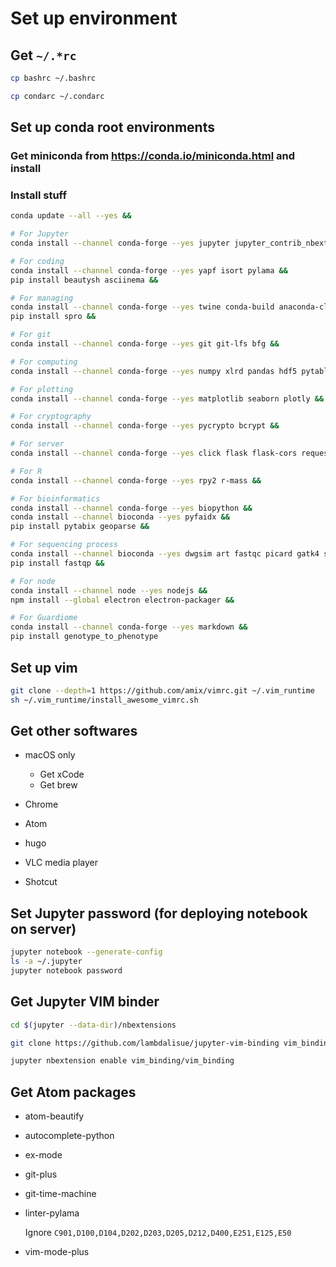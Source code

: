 # Set up environment

## Get `~/.*rc`

```sh
cp bashrc ~/.bashrc

cp condarc ~/.condarc
```

## Set up conda root environments

### Get miniconda from https://conda.io/miniconda.html and install

### Install stuff

```sh
conda update --all --yes &&

# For Jupyter
conda install --channel conda-forge --yes jupyter jupyter_contrib_nbextensions nb_conda &&

# For coding
conda install --channel conda-forge --yes yapf isort pylama &&
pip install beautysh asciinema &&

# For managing
conda install --channel conda-forge --yes twine conda-build anaconda-client pyinstaller &&
pip install spro &&

# For git
conda install --channel conda-forge --yes git git-lfs bfg &&

# For computing
conda install --channel conda-forge --yes numpy xlrd pandas hdf5 pytables scikit-learn scipy statsmodels &&

# For plotting
conda install --channel conda-forge --yes matplotlib seaborn plotly &&

# For cryptography
conda install --channel conda-forge --yes pycrypto bcrypt &&

# For server
conda install --channel conda-forge --yes click flask flask-cors requests &&

# For R
conda install --channel conda-forge --yes rpy2 r-mass &&

# For bioinformatics
conda install --channel conda-forge --yes biopython &&
conda install --channel bioconda --yes pyfaidx &&
pip install pytabix geoparse &&

# For sequencing process
conda install --channel bioconda --yes dwgsim art fastqc picard gatk4 seqtk htslib samtools bwa hisat2 kallisto freebayes bcftools snpeff && #manta strekla
pip install fastqp &&

# For node
conda install --channel node --yes nodejs &&
npm install --global electron electron-packager &&

# For Guardiome
conda install --channel conda-forge --yes markdown &&
pip install genotype_to_phenotype
```

## Set up vim

```sh
git clone --depth=1 https://github.com/amix/vimrc.git ~/.vim_runtime
sh ~/.vim_runtime/install_awesome_vimrc.sh
```

## Get other softwares

-   macOS only

    -   Get xCode
    -   Get brew

-   Chrome

-   Atom

-   hugo

-   VLC media player

-   Shotcut

## Set Jupyter password (for deploying notebook on server)

```sh
jupyter notebook --generate-config
ls -a ~/.jupyter
jupyter notebook password
```

## Get Jupyter VIM binder

```sh
cd $(jupyter --data-dir)/nbextensions

git clone https://github.com/lambdalisue/jupyter-vim-binding vim_binding

jupyter nbextension enable vim_binding/vim_binding
```

## Get Atom packages

-   atom-beautify
-   autocomplete-python
-   ex-mode
-   git-plus
-   git-time-machine
-   linter-pylama

    Ignore `C901,D100,D104,D202,D203,D205,D212,D400,E251,E125,E50`

-   vim-mode-plus
